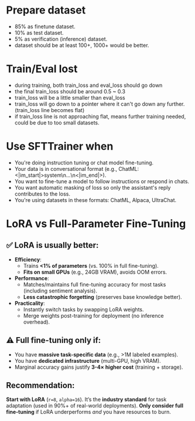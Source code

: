 # Prepare dataset
- 85% as finetune dataset.
- 10% as test dataset.
- 5% as verification (inference) dataset.
- dataset should be at least 100+, 1000+ would be better.

# Train/Eval lost
- during training, both train_loss and eval_loss should go down
- the final train_loss should be around 0.5 ~ 0.3
- train_loss will be a little smaller than eval_loss
- train_loss will go down to a pointer where it can't go down any further. (train_loss line becomes flat)
- if train_loss line is not approaching flat, means further training needed, could be due to too small datasets.

# Use SFTTrainer when
- You're doing instruction tuning or chat model fine-tuning.
- Your data is in conversational format (e.g., ChatML: <|im_start|>system\n...\n<|im_end|>).
- You want to fine-tune a model to follow instructions or respond in chats.
- You want automatic masking of loss so only the assistant's reply contributes to the loss.
- You're using datasets in these formats: ChatML, Alpaca, UltraChat.

# LoRA vs Full-Parameter Fine-Tuning
## ✅ **LoRA is usually better**:
  - **Efficiency**:
    - Trains **<1% of parameters** (vs. 100% in full fine-tuning).
    - **Fits on small GPUs** (e.g., 24GB VRAM), avoids OOM errors.
  - **Performance**:
    - Matches/maintains full fine-tuning accuracy for most tasks (including sentiment analysis).
    - **Less catastrophic forgetting** (preserves base knowledge better).
  - **Practicality**:
    - Instantly switch tasks by swapping LoRA weights.
    - Merge weights post-training for deployment (no inference overhead).

## ⚠️ **Full fine-tuning only if**:
  - You have **massive task-specific data** (e.g., >1M labeled examples).
  - You have **dedicated infrastructure** (multi-GPU, high VRAM).
  - Marginal accuracy gains justify **3-4× higher cost** (training + storage).

## Recommendation:
  **Start with LoRA** (`r=8`, `alpha=16`). It’s the **industry standard** for task adaptation (used in 90%+ of real-world deployments).
  **Only consider full fine-tuning** if LoRA underperforms *and* you have resources to burn.
